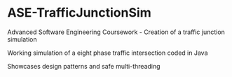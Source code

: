 # ASE-TrafficJunctionSim
Advanced Software Engineering Coursework - Creation of a traffic junction simulation

Working simulation of a eight phase traffic intersection coded in Java

Showcases design patterns and safe multi-threading
